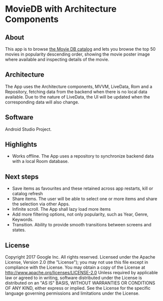 MovieDB with Architecture Components
================================
## About
This app is to browse [the Movie DB catalog](https://www.themoviedb.org) and lets you browse the top 50 movies in popularity descending order, showing the movie poster image where available and inspecting details of the movie.

## Architecture

The App uses the Architecture components, MVVM, LiveData, Rom and a Repository, fetching data from the backend when there is no local data available. Due to the nature of LiveData, the UI will be updated when the corresponding data will also change.

## Software

Android Studio Project.

## Highlights

- Works offline. The App uses a repository to synchronize backend data with a local Room database.

## Next steps

- Save items as favourites and these retained across app restarts, kill or catalog refresh
- Share items. The user will be able to select one or more items and share the selection via other Apps.
- Infinite scroll. The App shall lazy load more items
- Add more filtering options, not only popularity, such as Year, Genre, Keywords.
- Transition. Ability to provide smooth transitions between screens and states.

## License

Copyright 2017 Google Inc. All rights reserved.
Licensed under the Apache License, Version 2.0 (the "License");
you may not use this file except in compliance with the License.
You may obtain a copy of the License at
http://www.apache.org/licenses/LICENSE-2.0
Unless required by applicable law or agreed to in writing, software
distributed under the License is distributed on an "AS IS" BASIS,
WITHOUT WARRANTIES OR CONDITIONS OF ANY KIND, either express or implied.
See the License for the specific language governing permissions and
limitations under the License.